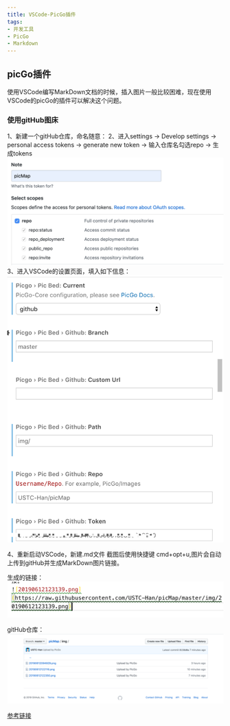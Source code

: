 ```yaml
---
title: VSCode-PicGo插件
tags: 
- 开发工具
- PicGo
- Markdown
---
```


## picGo插件
  使用VSCode编写MarkDown文档的时候，插入图片一般比较困难，现在使用VSCode的picGo的插件可以解决这个问题。
### 使用gitHub图床
 1、新建一个gitHub仓库，命名随意：
 2、进入settings -> Develop settings -> personal access tokens
 -> generate new token -> 输入仓库名勾选repo -> 生成tokens
 ![20190612122116.png](https://raw.githubusercontent.com/Robbie-Han/picMap/master/img/20190612122116.png)
3、进入VSCode的设置页面，填入如下信息：
![20190612122350.png](https://raw.githubusercontent.com/Robbie-Han/picMap/master/img/20190612122350.png)

4、重新启动VSCode，新建.md文件
截图后使用快捷键 cmd+opt+u,图片会自动上传到gitHub并生成MarkDown图片链接。

生成的链接：
![20190612123205.png](https://raw.githubusercontent.com/Robbie-Han/picMap/master/img/20190612123205.png)

gitHub仓库：
![20190612123139.png](https://raw.githubusercontent.com/Robbie-Han/picMap/master/img/20190612123139.png)


[参考链接](https://picgo.github.io/PicGo-Doc/zh/guide/config.html#github%E5%9B%BE%E5%BA%8A)
